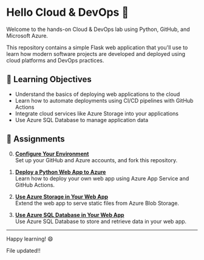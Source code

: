 # Hello Cloud & DevOps 🚀

Welcome to the hands-on Cloud & DevOps lab using Python, GitHub, and Microsoft Azure.

This repository contains a simple Flask web application that you'll use to learn how modern software projects are developed and deployed using cloud platforms and DevOps practices.

## 🎯 Learning Objectives
- Understand the basics of deploying web applications to the cloud
- Learn how to automate deployments using CI/CD pipelines with GitHub Actions
- Integrate cloud services like Azure Storage into your applications
- Use Azure SQL Database to manage application data

## 📘 Assignments

0. **[Configure Your Environment](assignment-0-configure-environment.md)**  
   Set up your GitHub and Azure accounts, and fork this repository.

1. **[Deploy a Python Web App to Azure](assignment-1-deploy-web-app.md)**  
   Learn how to deploy your own web app using Azure App Service and GitHub Actions.

2. **[Use Azure Storage in Your Web App](assignment-2-use-azure-storage.md)**  
   Extend the web app to serve static files from Azure Blob Storage.

3. **[Use Azure SQL Database in Your Web App](assignment-3-use-azure-sql-database.md)**  
   Use Azure SQL Database to store and retrieve data in your web app. 

---

Happy learning! 😄

File updated!!
